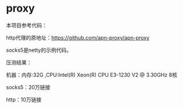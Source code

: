 # proxy

本项目参考代码：

  http代理的原地址：https://github.com/apn-proxy/apn-proxy

  socks5是netty的示例代码。

压测结果：

机器：内存:32G ,CPU:Intel(R) Xeon(R) CPU E3-1230 V2 @ 3.30GHz 8核

socks5：20万链接

http：10万链接
